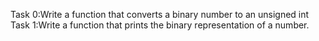 Task 0:Write a function that converts a binary number to an unsigned int
Task 1:Write a function that prints the binary representation of a number.
